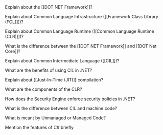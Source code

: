 
Explain about the [[DOT NET Framework]]?

Explain about Common Language Infrastructure ([[Framework Class Library (FCL)]])?

Explain about Common Language Runtime ([[Common Language Runtime (CLR)]])?

What is the difference between the [[DOT NET Framework]] and [[DOT Net Core]]?

Explain about Common Intermediate Language ([[CIL]])?

What are the benefits of using CIL in .NET?

Explain about [[Just-In-Time (JIT)]] compilation?

What are the components of the CLR?

How does the Security Engine enforce security policies in .NET?

What is the difference between CIL and machine code?

What is meant by Unmanaged or Managed Code?

Mention the features of C# briefly